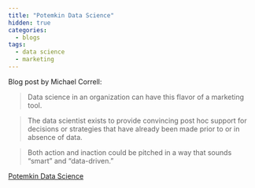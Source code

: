 ```yaml
---
title: "Potemkin Data Science"
hidden: true
categories:
  - blogs
tags:
  - data science
  - marketing
---
```



Blog post by Michael Correll:

> Data science in an organization can have this flavor of a marketing tool.

> The data scientist exists to provide convincing post hoc support for decisions or strategies that have already been made prior to or in absence of data.

> Both action and inaction could be pitched in a way that sounds “smart” and “data-driven.”

[Potemkin Data Science](https://mcorrell.medium.com/potemkin-data-science-fba2b5ba5cc6)




